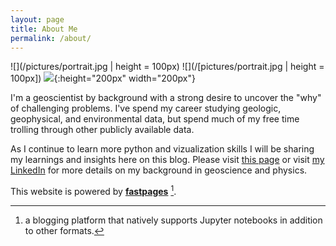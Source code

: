 ```yaml
---
layout: page
title: About Me
permalink: /about/
---
```


![](/pictures/portrait.jpg | height = 100px)
![](/[pictures/portrait.jpg | height = 100px])
![](/pictures/portrait.jpg){:height="200px" width="200px"}

I'm a geoscientist by background with a strong desire to uncover the "why" of challenging problems. I've spend my career studying geologic, geophysical, and environmental data, but spend much of my free time trolling through other publicly available data. 

As I continue to learn more python and vizualization skills I will be sharing my learnings and insights here on this blog. Please visit [this page](https://rysarmstr.github.io/Data-Bites-Blog/jupyter/2020/04/25/Introduction.html#Where-in-the-world?) or visit [my LinkedIn](https://www.linkedin.com/in/rysarmstr/) for more details on my background in geoscience and physics.

This website is powered by **[fastpages](https://github.com/fastai/fastpages)** [^1].



[^1]:a blogging platform that natively supports Jupyter notebooks in addition to other formats.
